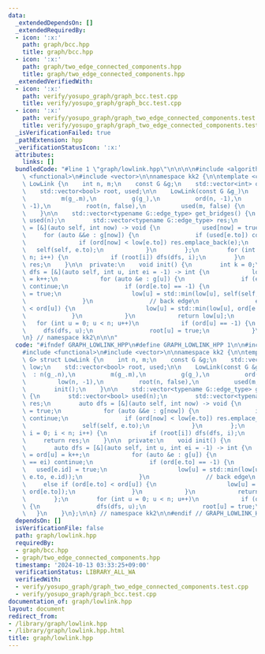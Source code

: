 ```yaml
---
data:
  _extendedDependsOn: []
  _extendedRequiredBy:
  - icon: ':x:'
    path: graph/bcc.hpp
    title: graph/bcc.hpp
  - icon: ':x:'
    path: graph/two_edge_connected_components.hpp
    title: graph/two_edge_connected_components.hpp
  _extendedVerifiedWith:
  - icon: ':x:'
    path: verify/yosupo_graph/graph_bcc.test.cpp
    title: verify/yosupo_graph/graph_bcc.test.cpp
  - icon: ':x:'
    path: verify/yosupo_graph/graph_two_edge_connected_components.test.cpp
    title: verify/yosupo_graph/graph_two_edge_connected_components.test.cpp
  _isVerificationFailed: true
  _pathExtension: hpp
  _verificationStatusIcon: ':x:'
  attributes:
    links: []
  bundledCode: "#line 1 \"graph/lowlink.hpp\"\n\n\n\n#include <algorithm>\n#include\
    \ <functional>\n#include <vector>\n\nnamespace kk2 {\n\ntemplate <class G> struct\
    \ LowLink {\n    int n, m;\n    const G &g;\n    std::vector<int> ord, low;\n\
    \    std::vector<bool> root, used;\n\n    LowLink(const G &g_)\n        : n(g_.n),\n\
    \          m(g_.m),\n          g(g_),\n          ord(n, -1),\n          low(n,\
    \ -1),\n          root(n, false),\n          used(m, false) {\n        init();\n\
    \    }\n\n    std::vector<typename G::edge_type> get_bridges() {\n        std::vector<bool>\
    \ used(n);\n        std::vector<typename G::edge_type> res;\n        auto dfs\
    \ = [&](auto self, int now) -> void {\n            used[now] = true;\n       \
    \     for (auto &&e : g[now]) {\n                if (used[e.to]) continue;\n \
    \               if (ord[now] < low[e.to]) res.emplace_back(e);\n             \
    \   self(self, e.to);\n            }\n        };\n        for (int i = 0; i <\
    \ n; i++) {\n            if (root[i]) dfs(dfs, i);\n        }\n        return\
    \ res;\n    }\n\n  private:\n    void init() {\n        int k = 0;\n        auto\
    \ dfs = [&](auto self, int u, int ei = -1) -> int {\n            low[u] = ord[u]\
    \ = k++;\n            for (auto &e : g[u]) {\n                if (e.id == ei)\
    \ continue;\n                if (ord[e.to] == -1) {\n                    used[e.id]\
    \ = true;\n                    low[u] = std::min(low[u], self(self, e.to, e.id));\n\
    \                }\n                // back edge\n                else if (ord[e.to]\
    \ < ord[u]) {\n                    low[u] = std::min(low[u], ord[e.to]);\n   \
    \             }\n            }\n            return low[u];\n        };\n     \
    \   for (int u = 0; u < n; u++)\n            if (ord[u] == -1) {\n           \
    \     dfs(dfs, u);\n                root[u] = true;\n            }\n    }\n};\n\
    \n} // namespace kk2\n\n\n"
  code: "#ifndef GRAPH_LOWLINK_HPP\n#define GRAPH_LOWLINK_HPP 1\n\n#include <algorithm>\n\
    #include <functional>\n#include <vector>\n\nnamespace kk2 {\n\ntemplate <class\
    \ G> struct LowLink {\n    int n, m;\n    const G &g;\n    std::vector<int> ord,\
    \ low;\n    std::vector<bool> root, used;\n\n    LowLink(const G &g_)\n      \
    \  : n(g_.n),\n          m(g_.m),\n          g(g_),\n          ord(n, -1),\n \
    \         low(n, -1),\n          root(n, false),\n          used(m, false) {\n\
    \        init();\n    }\n\n    std::vector<typename G::edge_type> get_bridges()\
    \ {\n        std::vector<bool> used(n);\n        std::vector<typename G::edge_type>\
    \ res;\n        auto dfs = [&](auto self, int now) -> void {\n            used[now]\
    \ = true;\n            for (auto &&e : g[now]) {\n                if (used[e.to])\
    \ continue;\n                if (ord[now] < low[e.to]) res.emplace_back(e);\n\
    \                self(self, e.to);\n            }\n        };\n        for (int\
    \ i = 0; i < n; i++) {\n            if (root[i]) dfs(dfs, i);\n        }\n   \
    \     return res;\n    }\n\n  private:\n    void init() {\n        int k = 0;\n\
    \        auto dfs = [&](auto self, int u, int ei = -1) -> int {\n            low[u]\
    \ = ord[u] = k++;\n            for (auto &e : g[u]) {\n                if (e.id\
    \ == ei) continue;\n                if (ord[e.to] == -1) {\n                 \
    \   used[e.id] = true;\n                    low[u] = std::min(low[u], self(self,\
    \ e.to, e.id));\n                }\n                // back edge\n           \
    \     else if (ord[e.to] < ord[u]) {\n                    low[u] = std::min(low[u],\
    \ ord[e.to]);\n                }\n            }\n            return low[u];\n\
    \        };\n        for (int u = 0; u < n; u++)\n            if (ord[u] == -1)\
    \ {\n                dfs(dfs, u);\n                root[u] = true;\n         \
    \   }\n    }\n};\n\n} // namespace kk2\n\n#endif // GRAPH_LOWLINK_HPP\n"
  dependsOn: []
  isVerificationFile: false
  path: graph/lowlink.hpp
  requiredBy:
  - graph/bcc.hpp
  - graph/two_edge_connected_components.hpp
  timestamp: '2024-10-13 03:33:25+09:00'
  verificationStatus: LIBRARY_ALL_WA
  verifiedWith:
  - verify/yosupo_graph/graph_two_edge_connected_components.test.cpp
  - verify/yosupo_graph/graph_bcc.test.cpp
documentation_of: graph/lowlink.hpp
layout: document
redirect_from:
- /library/graph/lowlink.hpp
- /library/graph/lowlink.hpp.html
title: graph/lowlink.hpp
---
```

